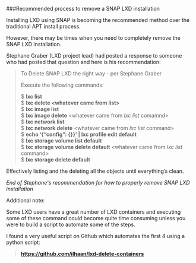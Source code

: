 ###Recommended process to remove a SNAP LXD installation

Installing LXD using SNAP is becoming the recommended method over the traditional APT install process.

However, there may be times when you need to completely remove the SNAP LXD installation.

Stephane Graber (LXD project lead) had posted a response to someone who had posted that question and here is his
recommendation:

> To Delete SNAP LXD the right way - per Stephane Graber  
> 
> Execute the following commands:   
>  
> $ **lxc list**  
> $ **lxc delete \<whatever came from list\>**  
> $ **lxc image list**  
> $ **lxc image delete** \<whatever came from *lxc list* comamnd\>  
> $ **lxc network list**  
> $ **lxc network delete** \<whatever came from *lxc list* command\>  
> $ **echo ‘{“config”: {}}’ | lxc profile edit default**  
> $ **lxc storage volume list default**    
> $ **lxc storage volume delete default** \<whatever came from *lxc list* command\>  
> $ **lxc storage delete default**

Effectively listing and the deleting all the objects until everything’s clean.

*End of Stephane's recommendation for how to properly remove SNAP LXD installation*

Additional note:

Some LXD users have a great number of LXD containers and executing some of these command could become
quite time consuming unless you were to build a script to automate some of the steps.

I found a very useful script on Github which automates the first 4 using a python script:   

> **https://github.com/ilhaan/lxd-delete-containers**
